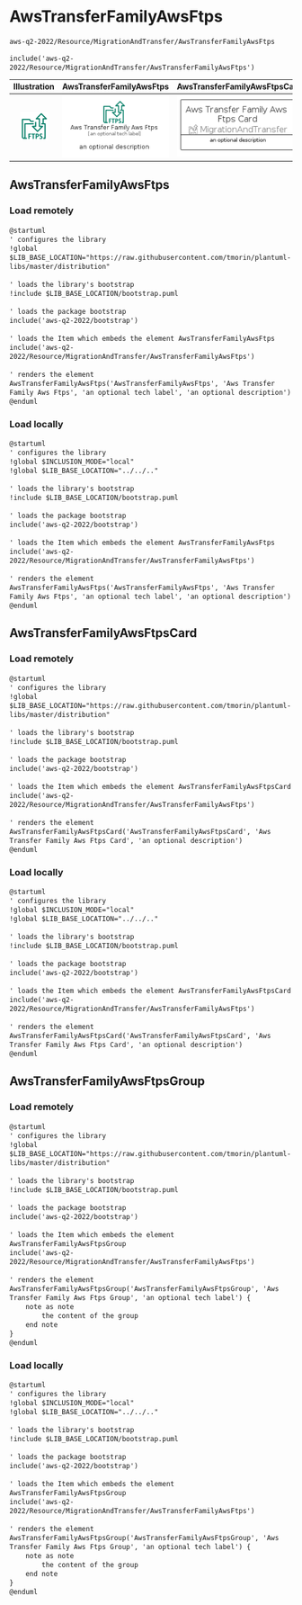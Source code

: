 # AwsTransferFamilyAwsFtps


```text
aws-q2-2022/Resource/MigrationAndTransfer/AwsTransferFamilyAwsFtps
```

```text
include('aws-q2-2022/Resource/MigrationAndTransfer/AwsTransferFamilyAwsFtps')
```



| Illustration | AwsTransferFamilyAwsFtps | AwsTransferFamilyAwsFtpsCard | AwsTransferFamilyAwsFtpsGroup |
| :---: | :---: | :---: | :---: |
| ![illustration for Illustration](../../../aws-q2-2022/Resource/MigrationAndTransfer/AwsTransferFamilyAwsFtps.png) | ![illustration for AwsTransferFamilyAwsFtps](../../../aws-q2-2022/Resource/MigrationAndTransfer/AwsTransferFamilyAwsFtps.Local.png) | ![illustration for AwsTransferFamilyAwsFtpsCard](../../../aws-q2-2022/Resource/MigrationAndTransfer/AwsTransferFamilyAwsFtpsCard.Local.png) | ![illustration for AwsTransferFamilyAwsFtpsGroup](../../../aws-q2-2022/Resource/MigrationAndTransfer/AwsTransferFamilyAwsFtpsGroup.Local.png) |




## AwsTransferFamilyAwsFtps

### Load remotely
```plantuml
@startuml
' configures the library
!global $LIB_BASE_LOCATION="https://raw.githubusercontent.com/tmorin/plantuml-libs/master/distribution"

' loads the library's bootstrap
!include $LIB_BASE_LOCATION/bootstrap.puml

' loads the package bootstrap
include('aws-q2-2022/bootstrap')

' loads the Item which embeds the element AwsTransferFamilyAwsFtps
include('aws-q2-2022/Resource/MigrationAndTransfer/AwsTransferFamilyAwsFtps')

' renders the element
AwsTransferFamilyAwsFtps('AwsTransferFamilyAwsFtps', 'Aws Transfer Family Aws Ftps', 'an optional tech label', 'an optional description')
@enduml
```

### Load locally
```plantuml
@startuml
' configures the library
!global $INCLUSION_MODE="local"
!global $LIB_BASE_LOCATION="../../.."

' loads the library's bootstrap
!include $LIB_BASE_LOCATION/bootstrap.puml

' loads the package bootstrap
include('aws-q2-2022/bootstrap')

' loads the Item which embeds the element AwsTransferFamilyAwsFtps
include('aws-q2-2022/Resource/MigrationAndTransfer/AwsTransferFamilyAwsFtps')

' renders the element
AwsTransferFamilyAwsFtps('AwsTransferFamilyAwsFtps', 'Aws Transfer Family Aws Ftps', 'an optional tech label', 'an optional description')
@enduml
```

## AwsTransferFamilyAwsFtpsCard

### Load remotely
```plantuml
@startuml
' configures the library
!global $LIB_BASE_LOCATION="https://raw.githubusercontent.com/tmorin/plantuml-libs/master/distribution"

' loads the library's bootstrap
!include $LIB_BASE_LOCATION/bootstrap.puml

' loads the package bootstrap
include('aws-q2-2022/bootstrap')

' loads the Item which embeds the element AwsTransferFamilyAwsFtpsCard
include('aws-q2-2022/Resource/MigrationAndTransfer/AwsTransferFamilyAwsFtps')

' renders the element
AwsTransferFamilyAwsFtpsCard('AwsTransferFamilyAwsFtpsCard', 'Aws Transfer Family Aws Ftps Card', 'an optional description')
@enduml
```

### Load locally
```plantuml
@startuml
' configures the library
!global $INCLUSION_MODE="local"
!global $LIB_BASE_LOCATION="../../.."

' loads the library's bootstrap
!include $LIB_BASE_LOCATION/bootstrap.puml

' loads the package bootstrap
include('aws-q2-2022/bootstrap')

' loads the Item which embeds the element AwsTransferFamilyAwsFtpsCard
include('aws-q2-2022/Resource/MigrationAndTransfer/AwsTransferFamilyAwsFtps')

' renders the element
AwsTransferFamilyAwsFtpsCard('AwsTransferFamilyAwsFtpsCard', 'Aws Transfer Family Aws Ftps Card', 'an optional description')
@enduml
```

## AwsTransferFamilyAwsFtpsGroup

### Load remotely
```plantuml
@startuml
' configures the library
!global $LIB_BASE_LOCATION="https://raw.githubusercontent.com/tmorin/plantuml-libs/master/distribution"

' loads the library's bootstrap
!include $LIB_BASE_LOCATION/bootstrap.puml

' loads the package bootstrap
include('aws-q2-2022/bootstrap')

' loads the Item which embeds the element AwsTransferFamilyAwsFtpsGroup
include('aws-q2-2022/Resource/MigrationAndTransfer/AwsTransferFamilyAwsFtps')

' renders the element
AwsTransferFamilyAwsFtpsGroup('AwsTransferFamilyAwsFtpsGroup', 'Aws Transfer Family Aws Ftps Group', 'an optional tech label') {
    note as note
        the content of the group
    end note
}
@enduml
```

### Load locally
```plantuml
@startuml
' configures the library
!global $INCLUSION_MODE="local"
!global $LIB_BASE_LOCATION="../../.."

' loads the library's bootstrap
!include $LIB_BASE_LOCATION/bootstrap.puml

' loads the package bootstrap
include('aws-q2-2022/bootstrap')

' loads the Item which embeds the element AwsTransferFamilyAwsFtpsGroup
include('aws-q2-2022/Resource/MigrationAndTransfer/AwsTransferFamilyAwsFtps')

' renders the element
AwsTransferFamilyAwsFtpsGroup('AwsTransferFamilyAwsFtpsGroup', 'Aws Transfer Family Aws Ftps Group', 'an optional tech label') {
    note as note
        the content of the group
    end note
}
@enduml
```

